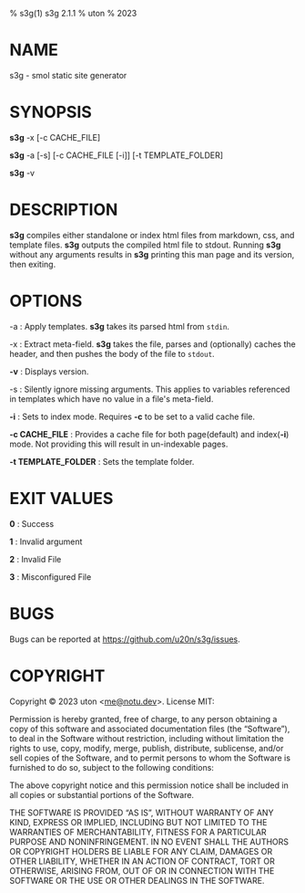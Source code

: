 % s3g(1) s3g 2.1.1
% uton
% 2023

# NAME
s3g - smol static site generator

# SYNOPSIS
**s3g** -x \[-c CACHE\_FILE\]

**s3g** -a \[-s\] \[-c CACHE\_FILE \[-i\]\] \[-t TEMPLATE\_FOLDER\]

**s3g** -v

# DESCRIPTION
**s3g** compiles either standalone or index html files from markdown, css, and template files. **s3g** outputs the compiled html file to stdout. Running **s3g** without any arguments results in **s3g** printing this man page and its version, then exiting.

# OPTIONS

-a
: Apply templates. **s3g** takes its parsed html from `stdin`.

-x
: Extract meta-field. **s3g** takes the file, parses and (optionally) caches the header, and then pushes the body of the file to `stdout`.

**-v**
: Displays version.

-s
: Silently ignore missing arguments. This applies to variables referenced in templates which have no value in a file's meta-field.

**-i**
: Sets to index mode. Requires **-c** to be set to a valid cache file.

**-c CACHE_FILE**
: Provides a cache file for both page(default) and index(**-i**) mode. Not providing this will result in un-indexable pages.

**-t TEMPLATE_FOLDER**
: Sets the template folder.

# EXIT VALUES
**0**
: Success

**1**
: Invalid argument

**2**
: Invalid File

**3**
: Misconfigured File

# BUGS
Bugs can be reported at <https://github.com/u20n/s3g/issues>.

# COPYRIGHT
Copyright © 2023 uton \<me@notu.dev\>. License MIT:

Permission is hereby granted, free of charge, to any person obtaining a copy of this software and associated documentation files (the “Software”), to deal in the Software without restriction, including without limitation the rights to use, copy, modify, merge, publish, distribute, sublicense, and/or sell copies of the Software, and to permit persons to whom the Software is furnished to do so, subject to the following conditions:

The above copyright notice and this permission notice shall be included in all copies or substantial portions of the Software.

THE SOFTWARE IS PROVIDED “AS IS”, WITHOUT WARRANTY OF ANY KIND, EXPRESS OR IMPLIED, INCLUDING BUT NOT LIMITED TO THE WARRANTIES OF MERCHANTABILITY, FITNESS FOR A PARTICULAR PURPOSE AND NONINFRINGEMENT. IN NO EVENT SHALL THE AUTHORS OR COPYRIGHT HOLDERS BE LIABLE FOR ANY CLAIM, DAMAGES OR OTHER LIABILITY, WHETHER IN AN ACTION OF CONTRACT, TORT OR OTHERWISE, ARISING FROM, OUT OF OR IN CONNECTION WITH THE SOFTWARE OR THE USE OR OTHER DEALINGS IN THE SOFTWARE.
